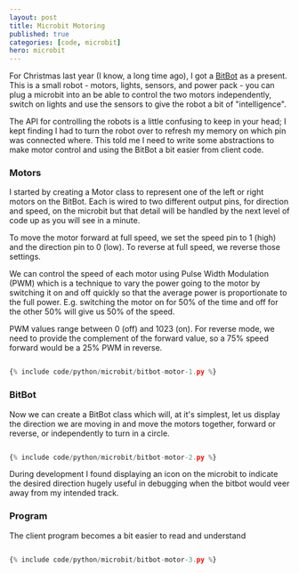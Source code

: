 ```yaml
---
layout: post
title: Microbit Motoring
published: true
categories: [code, microbit]
hero: microbit
---
```


For Christmas last year (I know, a long time ago), I got a <a href="http://4tronix.co.uk/blog/?p=1490">BitBot</a> as
a present. This is a small robot - motors, lights, sensors, and power pack - you can plug a microbit into an
be able to control the two motors independently, switch on lights and use the sensors to give the robot a bit of
"intelligence".

The API for controlling the robots is a little confusing to keep in your head; I kept finding I had to turn the
robot over to refresh my memory on which pin was connected where. This told me I need to write some abstractions to make
motor control and using the BitBot a bit easier from client code.

### Motors

I started by creating a Motor class to represent one of the left or right motors on the BitBot. Each is wired to two different
output pins, for direction and speed, on the microbit but that detail will be handled by the next level of code up as you
will see in a minute.

To move the motor forward at full speed, we set the speed pin to 1 (high) and the direction pin to 0 (low). To reverse at full
speed, we reverse those settings.

We can control the speed of each motor using Pulse Width Modulation (PWM) which is a technique to vary the power going to the motor
by switching it on and off quickly so that the average power is proportionate to the full power. E.g. switching the motor on
for 50% of the time and off for the other 50% will give us 50% of the speed.

PWM values range between 0 (off) and 1023 (on). For reverse mode, we need to provide the complement of the forward value, so a
75% speed forward would be a 25% PWM in reverse.

```python

{% include code/python/microbit/bitbot-motor-1.py %}

```

### BitBot

Now we can create a BitBot class which will, at it's simplest, let us display the direction we are moving in and move the
motors together, forward or reverse, or independently to turn in a circle.

```python

{% include code/python/microbit/bitbot-motor-2.py %}

```

During development I found displaying an icon on the microbit to indicate the desired direction hugely useful in debugging when
the bitbot would veer away from my intended track.

### Program

The client program becomes a bit easier to read and understand

```python

{% include code/python/microbit/bitbot-motor-3.py %}

```
